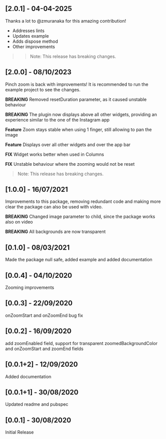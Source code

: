 ## [2.0.1] - 04-04-2025
Thanks a lot to @zmuranaka for this amazing contribution!

- Addresses lints
- Updates example
- Adds dispose method
- Other improvements

> > Note: This release has breaking changes.
## [2.0.0] - 08/10/2023

Pinch zoom is back with improvements! It is recommended to run the example project to see the changes.

**BREAKING** Removed resetDuration parameter, as it caused unstable behaviour

**BREAKING** The plugin now displays above all other widgets, providing an experience similar to the one of the
Instagram app

**Feature** Zoom stays stable when using 1 finger, still allowing to pan the image

**Feature** Displays over all other widgets and over the app bar

**FIX** Widget works better when used in Columns

**FIX** Unstable behaviour where the zooming would not be reset

> Note: This release has breaking changes.
## [1.0.0] - 16/07/2021

Improvements to this package, removing redundant code and making more clear the package can also be used with video.

**BREAKING** Changed image parameter to child, since the package works also on video

**BREAKING** All backgrounds are now transparent

## [0.1.0] - 08/03/2021

Made the package null safe, added example and added documentation

## [0.0.4] - 04/10/2020

Zooming improvements

## [0.0.3] - 22/09/2020

onZoomStart and onZoomEnd bug fix

## [0.0.2] - 16/09/2020

add zoomEnabled field, support for transparent zoomedBackgroundColor and onZoomStart and zoomEnd fields

## [0.0.1+2] - 12/09/2020

Added documentation

## [0.0.1+1] - 30/08/2020

Updated readme and pubspec

## [0.0.1] - 30/08/2020

Initial Release
